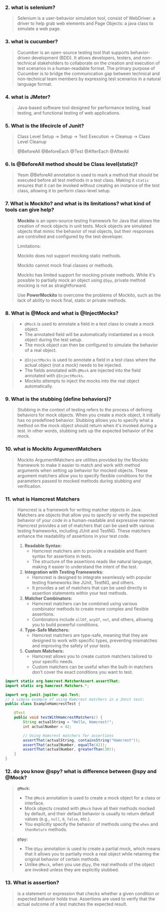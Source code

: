 ### 2. what is selenium?

> Selenium is a user-behavior simulation tool, consist of WebDriver: a driver to help grab web elements and Page Objects: a java class to simulate a web page.

### 3. what is cucumber?

> Cucumber is an open-source testing tool that supports behavior-driven development (BDD).  It allows developers, testers, and non-technical stakeholders to collaborate on the creation and execution of test scenarios in a human-readable format. The primary purpose of Cucumber is to bridge the communication gap between technical and non-technical team members by expressing test scenarios in a natural language format.

### 4. what is JMeter?

> Java-based software tool designed for performance testing, load testing, and functional testing of web applications.

### 5. What is the lifecircle of Junit?

> Class Level Setup -> Setup -> Test Execution -> Cleanup -> Class Level Cleanup
>
> @BeforeAll             @BeforeEach  @Test               @AfterEach   @AfterAll

### 6. Is @BeforeAll method should be Class level(static)?

> Yesm @BeforeAll annotation is used to mark a method that should be executed before all test methods in a test class.  Making it `static` ensures that it can be invoked without creating an instance of the test class, allowing it to perform class-level setup.

### 7.  What is Mockito? and what is its limitations? what kind of tools can give help?

> **Mockito** is an open-source testing framework for Java that allows the creation of mock objects in unit tests. Mock objects are simulated objects that mimic the behavior of real objects, but their responses are controlled and configured by the test developer. 
>
> Limitations: 
>
> Mockito does not support mocking static methods. 
>
> Mockito cannot mock final classes or methods.
>
> Mockito has limited support for mocking private methods. While it's possible to partially mock an object using `@Spy`, private method mocking is not as straightforward.
>
> Use **PowerMockito** to overcome the problems of Mockito, such as the lack of ability to mock final, static or private methods.

### 8. What is @Mock and what is @InjectMocks?

> - `@Mock` is used to annotate a field in a test class to create a mock object.
> - The annotated field will be automatically instantiated as a mock object during the test setup.
> - The mock object can then be configured to simulate the behavior of a real object.

> - `@InjectMocks` is used to annotate a field in a test class where the actual object (not a mock) needs to be injected.
> - The fields annotated with `@Mock` are injected into the field annotated with `@InjectMocks`.
> - Mockito attempts to inject the mocks into the real object automatically.

### 9. What is the stubbing (define behaviors)?

> Stubbing in the context of testing refers to the process of defining behaviors for mock objects. When you create a mock object, it initially has no predefined behavior. Stubbing allows you to specify what a method on the mock object should return when it's invoked during a test. In other words, stubbing sets up the expected behavior of the mock.

### 10. what is Mockito ArgumentMatchers

> Mockito ArgumentMatchers are utilities provided by the Mockito framework to make it easier to match and work with method arguments when setting up behavior for mocked objects. These argument matchers allow you to specify flexible conditions for the parameters passed to mocked methods during stubbing and verification.

### 11. what is Hamcrest Matchers

> Hamcrest is a framework for writing matcher objects in Java. Matchers are objects that allow you to specify or verify the expected behavior of your code in a human-readable and expressive manner. Hamcrest provides a set of matchers that can be used with various testing frameworks, including JUnit and TestNG. These matchers enhance the readability of assertions in your test code.
>
> 1. **Readable Syntax:**
>    - Hamcrest matchers aim to provide a readable and fluent syntax for assertions in tests.
>    - The structure of the assertions reads like natural language, making it easier to understand the intent of the test.
> 2. **Integration with Testing Frameworks:**
>    - Hamcrest is designed to integrate seamlessly with popular testing frameworks like JUnit, TestNG, and others.
>    - It provides a set of matchers that can be used directly in assertion statements within your test methods.
> 3. **Matcher Combinators:**
>    - Hamcrest matchers can be combined using various combinator methods to create more complex and flexible assertions.
>    - Combinators include `allOf`, `anyOf`, `not`, and others, allowing you to build powerful conditions.
> 4. **Type-Safe Matchers:**
>    - Hamcrest matchers are type-safe, meaning that they are designed to work with specific types, preventing mismatches and improving the safety of your tests.
> 5. **Custom Matchers:**
>    - Hamcrest allows you to create custom matchers tailored to your specific needs.
>    - Custom matchers can be useful when the built-in matchers don't cover the exact conditions you want to test.

```java
import static org.hamcrest.MatcherAssert.assertThat;
import static org.hamcrest.Matchers.*;

import org.junit.jupiter.api.Test;
// a simple example of using Hamcrest matchers in a JUnit test:
public class ExampleHamcrestTest {

    @Test
    public void testWithHamcrestMatchers() {
        String actualString = "Hello, Hamcrest!";
        int actualNumber = 42;

        // Using Hamcrest matchers for assertions
        assertThat(actualString, containsString("Hamcrest"));
        assertThat(actualNumber, equalTo(42));
        assertThat(actualNumber, greaterThan(30));
    }
}

```

### 12. do you know @spy? what is difference between @spy and @Mock?

> **`@Mock`:**
>
> - The `@Mock` annotation is used to create a mock object for a class or interface.
> - Mock objects created with `@Mock` have all their methods mocked by default, and their default behavior is usually to return default values (e.g., `null`, `0`, `false`, etc.).
> - You explicitly specify the behavior of methods using the `when` and `thenReturn` methods.

> **`@Spy`:**
>
> - The `@Spy` annotation is used to create a partial mock, which means that it allows you to partially mock a real object while retaining the original behavior of certain methods.
> - Unlike `@Mock`, when you use `@Spy`, the real methods of the object are invoked unless they are explicitly stubbed.

### 13.  What is assertion?

> is a statement or expression that checks whether a given condition or expected behavior holds true. Assertions are used to verify that the actual outcome of a test matches the expected result.